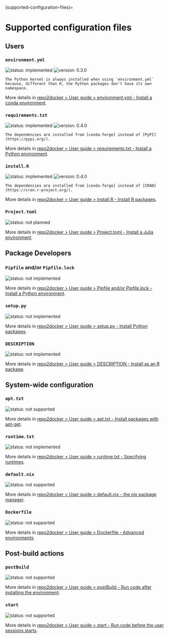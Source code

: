 (supported-configuration-files)=

# Supported configuration files

## Users

### `environment.yml`

![status: implemented](https://img.shields.io/badge/status-implemented-green)
![version: 0.3.0](https://img.shields.io/badge/version-0.3.0-blue)

```{note}
The Python kernel is always installed when using `environment.yml` because, different than R, the Python packages don't have its own namespace.
```

More details in [repo2docker > User guide > environment.yml - Install a conda environment](https://repo2docker.readthedocs.io/en/latest/configuration/research/#environment-yml-install-a-conda-environment).

### `requirements.txt`

![status: implemented](https://img.shields.io/badge/status-implemented-green)
![version: 0.4.0](https://img.shields.io/badge/version-0.4.0-blue)

```{important}
The dependencies are installed from [conda-forge] instead of [PyPI](https://pypi.org/).
```

More details in [repo2docker > User guide > requirements.txt - Install a Python environment](https://repo2docker.readthedocs.io/en/latest/configuration/development/#requirements-txt-install-a-python-environment).

### `install.R`

![status: implemented](https://img.shields.io/badge/status-implemented-green)
![version: 0.4.0](https://img.shields.io/badge/version-0.4.0-blue)

```{important}
The dependencies are installed from [conda-forge] instead of [CRAN](https://cran.r-project.org/).
```

More details in [repo2docker > User guide > install.R - Install R packages](https://repo2docker.readthedocs.io/en/latest/configuration/research/#install-r-install-r-packages).

### `Project.toml`

![status: not planned](https://img.shields.io/badge/status-not_planned-red)

More details in [repo2docker > User guide > Project.toml - Install a Julia environment](https://repo2docker.readthedocs.io/en/latest/configuration/research/#project-toml-install-a-julia-environment).

## Package Developers

### `Pipfile` and/or `Pipfile.lock`

![status: not implemented](https://img.shields.io/badge/status-not_implemented-pink)

More details in [repo2docker > User guide > Pipfile and/or Pipfile.lock - Install a Python environment](https://repo2docker.readthedocs.io/en/latest/configuration/development/#pipfile-and-or-pipfile-lock-install-a-python-environment).

### `setup.py`

![status: not implemented](https://img.shields.io/badge/status-not_implemented-pink)

More details in [repo2docker > User guide > setup.py - Install Python packages](https://repo2docker.readthedocs.io/en/latest/configuration/development/#setup-py-install-python-packages).

### `DESCRIPTION`

![status: not implemented](https://img.shields.io/badge/status-not_implemented-pink)

More details in [repo2docker > User guide > DESCRIPTION - Install as an R package](https://repo2docker.readthedocs.io/en/latest/configuration/research/#description-install-as-an-r-package).

## System-wide configuration

### `apt.txt`

![status: not supported](https://img.shields.io/badge/status-not_supported-red)

More details in [repo2docker > User guide > apt.txt - Install packages with apt-get](https://repo2docker.readthedocs.io/en/latest/configuration/system/#apt-txt-install-packages-with-apt-get).

### `runtime.txt`

![status: not implemented](https://img.shields.io/badge/status-not_implemented-pink)

More details in [repo2docker > User guide > runtime.txt - Specifying runtimes](https://repo2docker.readthedocs.io/en/latest/configuration/system/#runtime-txt-specifying-runtimes).

### `default.nix`

![status: not supported](https://img.shields.io/badge/status-not_supported-red)

More details in [repo2docker > User guide > default.nix - the nix package manager](https://repo2docker.readthedocs.io/en/latest/configuration/system/#default-nix-the-nix-package-manager).

### `Dockerfile`

![status: not supported](https://img.shields.io/badge/status-not_supported-red)

More details in [repo2docker > User guide > Dockerfile - Advanced environments](https://repo2docker.readthedocs.io/en/latest/configuration/system/#dockerfile-advanced-environments).

## Post-build actions

### `postBuild`

![status: not supported](https://img.shields.io/badge/status-not_supported-red)

More details in [repo2docker > User guide > postBuild - Run code after installing the environment](https://repo2docker.readthedocs.io/en/latest/configuration/actions/#postbuild-run-code-after-installing-the-environment).

### `start`

![status: not supported](https://img.shields.io/badge/status-not_supported-red)

More details in [repo2docker > User guide > start - Run code before the user sessions starts](https://repo2docker.readthedocs.io/en/latest/configuration/actions/#start-run-code-before-the-user-sessions-starts).

[conda-forge]: https://conda-forge.org/